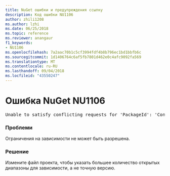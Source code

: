 ```yaml
---
title: NuGet ошибки и предупреждения ссылку
description: Код ошибки NU1106
author: zhili1208
ms.author: lzhi
ms.date: 06/25/2018
ms.topic: reference
ms.reviewer: anangaur
f1_keywords:
- NU1106
ms.openlocfilehash: 7a2aac70b1c5cf3994fdf4b8b796ec1bd1bbfb6c
ms.sourcegitcommit: 1d1406764c6af5fb7801d462e0c4afc9092fa569
ms.translationtype: MT
ms.contentlocale: ru-RU
ms.lasthandoff: 09/04/2018
ms.locfileid: "43550247"
---
```

# <a name="nuget-error-nu1106"></a>Ошибка NuGet NU1106

<pre>Unable to satisfy conflicting requests for 'PackageId': 'Conflict path' Framework: 'Target graph'</pre>

### <a name="issue"></a>Проблеми
Ограничения на зависимости не может быть разрешена.

### <a name="solution"></a>Решение
Измените файл проекта, чтобы указать большее количество открытых диапазоны для зависимости, а не точную версию.